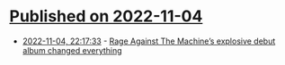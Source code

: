 # [Published on 2022-11-04](index.md)

* [2022-11-04, 22:17:33](https://news.ycombinator.com/item?id=33474681) - [Rage Against The Machine’s explosive debut album changed everything](https://www.loudersound.com/features/rage-against-the-machine-debut-album-story)
